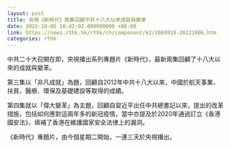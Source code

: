 ```yaml
---
layout: post
title: 央視《新時代》兩集回顧中共十八大以來成就與變革
date: 2022-10-06 18:42:02.000000000 +08:00
link: https://news.rthk.hk/rthk/ch/component/k2/1669918-20221006.htm
categories: rthk
---
```


中共二十大召開在即，央視播出系列專題片《新時代》，最新兩集回顧了十八大以來的成就與變革。

第三集以「非凡成就」為題，回顧自2012年中共十八大以來，中國於航天事業、扶貧、醫療、環保及基礎建設等取得的成績。

第四集就以「偉大變革」為主題，回顧自習近平出任中共總書記以來，提出的改革措施，包括如何應對這兩年多的新冠疫情，當中亦提及於2020年通過訂立《香港國安法》，填補了香港在維護國家安全法律上的漏洞。

《新時代》專題片，由今個星期二開始，一連三天於央視播出。
